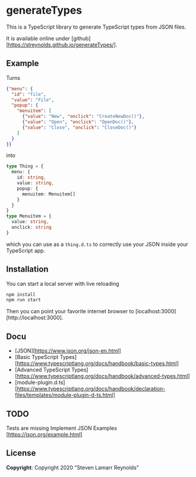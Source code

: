# generateTypes

This is a TypeScript library to generate TypeScript types from JSON files.

It is available online under [github][https://slreynolds.github.io/generateTypes/].

## Example

Turns

```JSON
{"menu": {
  "id": "file",
  "value": "File",
  "popup": {
    "menuitem": [
      {"value": "New", "onclick": "CreateNewDoc()"},
      {"value": "Open", "onclick": "OpenDoc()"},
      {"value": "Close", "onclick": "CloseDoc()"}
    ]
  }
}}
```

into


```TypeScript
type Thing = {
  menu: {
    id: string,
    value: string,
    popup: {
      menuitem: Menuitem[]
    }
  }
}
type Menuitem = {
  value: string,
  onclick: string
}
```

which you can use as a ```thing.d.ts``` to correctly use your JSON inside your TypeScript app.

## Installation

You can start a local server with live reloading

```bash
npm install
npm run start
```

Then you can point your favorite internet browser to [localhost:3000][http://localhost:3000].

## Docu

* [JSON][https://www.json.org/json-en.html]
* [Basic TypeScript Types][https://www.typescriptlang.org/docs/handbook/basic-types.html]
* [Advanced TypeScript Types][https://www.typescriptlang.org/docs/handbook/advanced-types.html]
* [module-plugin.d.ts][https://www.typescriptlang.org/docs/handbook/declaration-files/templates/module-plugin-d-ts.html]

## TODO

Tests are missing
Implement JSON Examples [https://json.org/example.html]

## License

**Copyright**: Copyright 2020 "Steven Lamarr Reynolds"
